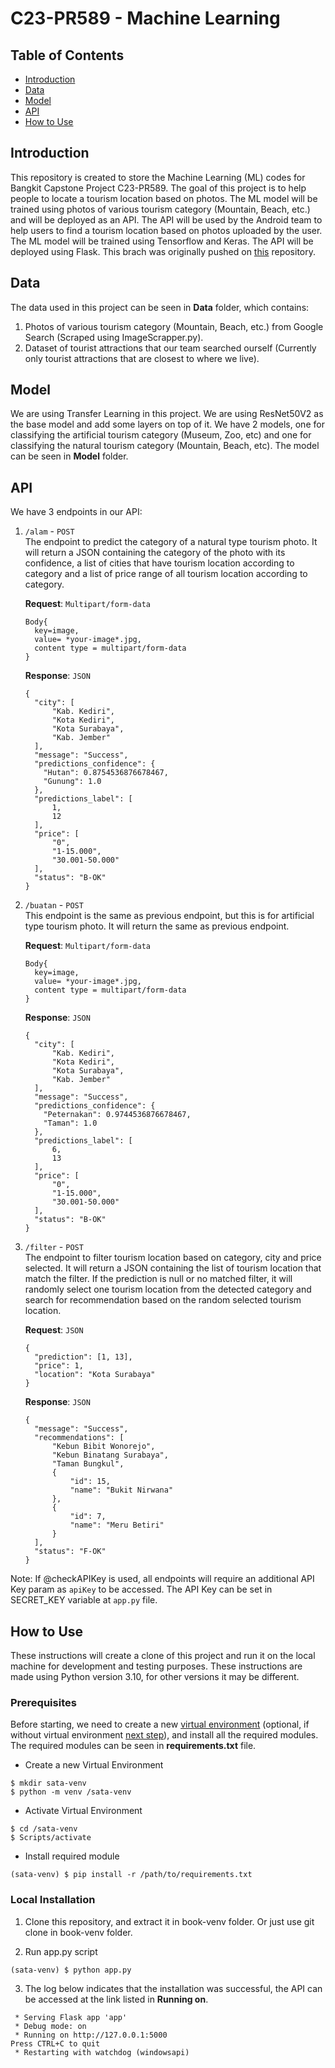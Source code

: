 # **C23-PR589 - Machine Learning**

## **Table of Contents**
- [Introduction](#introduction)
- [Data](#data)
- [Model](#model)
- [API](#api)
- [How to Use](#how-to-use)

## **Introduction**
This repository is created to store the Machine Learning (ML) codes for Bangkit Capstone Project C23-PR589. The goal of this project is to help people to locate a tourism location based on photos. The ML model will be trained using photos of various tourism category (Mountain, Beach, etc.) and will be deployed as an API. The API will be used by the Android team to help users to find a tourism location based on photos uploaded by the user. The ML model will be trained using Tensorflow and Keras. The API will be deployed using Flask. This brach was originally pushed on [this](https://github.com/Schypozhoa/TourismClassifier) repository.

## **Data**
The data used in this project can be seen in **Data** folder, which contains:

1. Photos of various tourism category (Mountain, Beach, etc.) from Google Search (Scraped using ImageScrapper.py).
2. Dataset of tourist attractions that our team searched ourself (Currently only tourist attractions that are closest to where we live).

## **Model**
We are using Transfer Learning in this project. We are using ResNet50V2 as the base model and add some layers on top of it. We have 2 models, one for classifying the artificial tourism category (Museum, Zoo, etc) and one for classifying the natural tourism category (Mountain, Beach, etc). The model can be seen in **Model** folder.

## **API**
We have 3 endpoints in our API:
1. `/alam` - `POST`\
    The endpoint to predict the category of a natural type tourism photo. It will return a JSON containing the category of the photo with its confidence, a list of cities that have tourism location according to category and a list of price range of all tourism location according to category.

    **Request**: `Multipart/form-data`
    ```
    Body{
      key=image, 
      value= *your-image*.jpg, 
      content type = multipart/form-data
    }
    ```

    **Response**: `JSON`
    ```
    {
      "city": [
          "Kab. Kediri",
          "Kota Kediri",
          "Kota Surabaya",
          "Kab. Jember"
      ],
      "message": "Success",
      "predictions_confidence": {
        "Hutan": 0.8754536876678467,
        "Gunung": 1.0
      },
      "predictions_label": [
          1,
          12
      ],
      "price": [
          "0",
          "1-15.000",
          "30.001-50.000"
      ],
      "status": "B-OK"
    }
    ```

2. `/buatan` - `POST`\
    This endpoint is the same as previous endpoint, but this is for artificial type tourism photo. It will return the same as previous endpoint.

    **Request**: `Multipart/form-data`
    ```
    Body{
      key=image, 
      value= *your-image*.jpg, 
      content type = multipart/form-data
    }
    ```
    **Response**: `JSON`
    ```
    {
      "city": [
          "Kab. Kediri",
          "Kota Kediri",
          "Kota Surabaya",
          "Kab. Jember"
      ],
      "message": "Success",
      "predictions_confidence": {
        "Peternakan": 0.9744536876678467,
        "Taman": 1.0
      },
      "predictions_label": [
          6,
          13
      ],
      "price": [
          "0",
          "1-15.000",
          "30.001-50.000"
      ],
      "status": "B-OK"
    }
    ```

3. `/filter` - `POST`\
    The endpoint to filter tourism location based on category, city and price selected. It will return a JSON containing the list of tourism location that match the filter. If the prediction is null or no matched filter, it will randomly select one tourism location from the detected category and search for recommendation based on the random selected tourism location.
    
    **Request**: `JSON`
    ```
    {
      "prediction": [1, 13], 
      "price": 1,
      "location": "Kota Surabaya"
    }
    ```
    **Response**: `JSON`
    ```
    {
      "message": "Success",
      "recommendations": [
          "Kebun Bibit Wonorejo",
          "Kebun Binatang Surabaya",
          "Taman Bungkul",
          {
              "id": 15,
              "name": "Bukit Nirwana"
          },
          {
              "id": 7,
              "name": "Meru Betiri"
          }
      ],
      "status": "F-OK"
    }
    ```

Note:
If @checkAPIKey is used, all endpoints will require an additional API Key param as `apiKey` to be accessed. The API Key can be set in SECRET_KEY variable at `app.py` file.

## **How to Use**
These instructions will create a clone of this project and run it on the local machine for development and testing purposes. These instructions are made using Python version 3.10, for other versions it may be different.

### **Prerequisites**
Before starting, we need to create a new [virtual environment](https://docs.python.org/3/library/venv.html) (optional, if without virtual environment [next step](#skip)), and install all the required modules. The required modules can be seen in **requirements.txt** file.

* Create a new Virtual Environment

```
$ mkdir sata-venv
$ python -m venv /sata-venv
```

* Activate Virtual Environment

```
$ cd /sata-venv
$ Scripts/activate
```

* Install required module <a name = "skip"></a>

```
(sata-venv) $ pip install -r /path/to/requirements.txt
```

### **Local Installation**

1. Clone this repository, and extract it in book-venv folder. Or just use git clone in book-venv folder.

2. Run app.py script

```
(sata-venv) $ python app.py
```

3. The log below indicates that the installation was successful, the API can be accessed at the link listed in **Running on**.

```
 * Serving Flask app 'app'
 * Debug mode: on
 * Running on http://127.0.0.1:5000
Press CTRL+C to quit
 * Restarting with watchdog (windowsapi)
```